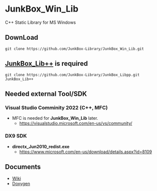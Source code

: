 # JunkBox_Win_Lib
C++ Static Library for MS Windows

## DownLoad
```
git clone https://github.com/JunkBox-Library/JunkBox_Win_Lib.git
```

## [JunkBox_Lib++](https://github.com/JunkBox-Library/JunkBox_Libpp) is required
```
git clone https://github.com/JunkBox-Library/JunkBox_Libpp.git JunkBox_Lib++
```

## Needed external Tool/SDK
### Visual Studio Comminity 2022 (C++, MFC)
* MFC is needed for **JunkBox_Win_Lib** later.
   * https://visualstudio.microsoft.com/en-us/vs/community/
### DX9 SDK
* **directx_Jun2010_redist.exe**
   * https://www.microsoft.com/en-us/download/details.aspx?id=8109

## Documents
* [Wiki](https://polaris.star-dust.jp/pukiwiki/?JunkBox_Win_Lib)
* [Doxygen](https://polaris.star-dust.jp/doxygen/JunkBox_Win_Lib/)

